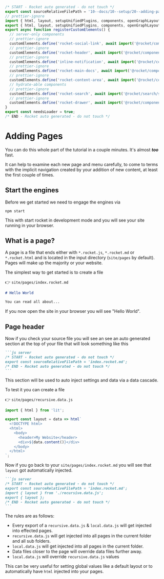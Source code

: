 ```js server
/* START - Rocket auto generated - do not touch */
export const sourceRelativeFilePath = '10--docs/10--setup/20--adding-pages.rocket.md';
// prettier-ignore
import { html, layout, setupUnifiedPlugins, components, openGraphLayout } from '../../recursive.data.js';
export { html, layout, setupUnifiedPlugins, components, openGraphLayout };
export async function registerCustomElements() {
  // server-only components
  // prettier-ignore
  customElements.define('rocket-social-link', await import('@rocket/components/social-link.js').then(m => m.RocketSocialLink));
  // prettier-ignore
  customElements.define('rocket-header', await import('@rocket/components/header.js').then(m => m.RocketHeader));
  // prettier-ignore
  customElements.define('inline-notification', await import('@rocket/components/inline-notification.js').then(m => m.InlineNotification));
  // prettier-ignore
  customElements.define('rocket-main-docs', await import('@rocket/components/main-docs.js').then(m => m.RocketMainDocs));
  // prettier-ignore
  customElements.define('rocket-content-area', await import('@rocket/components/content-area.js').then(m => m.RocketContentArea));
  // hydrate-able components
  // prettier-ignore
  customElements.define('rocket-search', await import('@rocket/search/search.js').then(m => m.RocketSearch));
  // prettier-ignore
  customElements.define('rocket-drawer', await import('@rocket/components/drawer.js').then(m => m.RocketDrawer));
}
export const needsLoader = true;
/* END - Rocket auto generated - do not touch */
```

# Adding Pages

<inline-notification type="warning">

You can do this whole part of the tutorial in a couple minutes. It's almost _**too**_ fast.

It can help to examine each new page and menu carefully, to come to terms with the implicit navigation created by your addition of new content, at least the first couple of times.

</inline-notification>

## Start the engines

Before we get started we need to engage the engines via

```
npm start
```

This with start rocket in development mode and you will see your site running in your browser.

## What is a page?

A page is a file that ends either with `*.rocket.js`, `*.rocket.md` or `*.rocket.html` and is located in the input directory (`site/pages` by default). Pages will make up the majority or your website.

The simplest way to get started is to create a file

👉 `site/pages/index.rocket.md`

```md
# Hello World

You can read all about...
```

If you now open the site in your browser you will see "Hello World".

## Page header

Now if you check your source file you will see an see an auto generated section at the top of your file that will look something like this

````md
```js server
/* START - Rocket auto generated - do not touch */
export const sourceRelativeFilePath = 'index.rocket.md';
/* END - Rocket auto generated - do not touch */
```
````

This section will be used to auto inject settings and data via a data cascade.

To test it you can create a file

👉 `site/pages/recursive.data.js`

```js
import { html } from 'lit';

export const layout = data => html`
  <!DOCTYPE html>
  <html>
    <body>
      <header>My Website</header>
      <div>${data.content()}</div>
    </body>
  </html>
`;
```

Now if you go back to your `site/pages/index.rocket.md` you will see that `layout` got automatically injected.

````md
```js server
/* START - Rocket auto generated - do not touch */
export const sourceRelativeFilePath = 'index.rocket.md';
import { layout } from './recursive.data.js';
export { layout };
/* END - Rocket auto generated - do not touch */
```
````

The rules are as follows:

- Every export of a `recursive.data.js` & `local.data.js` will get injected into effected pages.
- `recursive.data.js` will get injected into all pages in the current folder and all sub folders.
- `local.data.js` will get injected into all pages in the current folder.
- Data files closer to the page will override data files further away.
- `local.data.js` will override `recursive.data.js` values

This can be very useful for setting global values like a default layout or to automatically have `html` injected into your pages.
